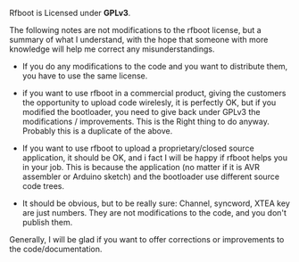 Rfboot is Licensed under **GPLv3**.

The following notes are not modifications to the rfboot license, but a summary of what I understand,
with the hope that someone with more knowledge will help me correct any misunderstandings.

- If you do any modifications to the code and you want to distribute them, you have
to use the same license.

- if you want to use rfboot in a commercial product, giving the customers
the opportunity to upload code wirelesly, it is perfectly OK, but if you modified
the bootloader, you need to give back under GPLv3 the modifications / improvements.
This is the Right thing to do anyway.
Probably this is a duplicate of the above.

- If you want to use rfboot to upload a proprietary/closed source application,
it should be OK, and i fact I will be happy if rfboot helps you in your job.
This is because the application (no matter if it is AVR assembler or Arduino sketch) and the bootloader
use different source code trees.

- It should be obvious, but to be really sure: Channel, syncword, XTEA key are just numbers.
They are not modifications to the code, and you don't publish them.

Generally, I will be glad if you want to offer corrections or improvements to the code/documentation.

